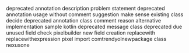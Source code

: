 deprecated annotation description problem statement deprecated annotation usage without comment suggestion make sense existing class decide deprecated annotation class comment reason alternative implementation sample kotlin deprecated message class deprecated due unused field check pixelbuilder new field creation replacewith replacewithexpression pixel import comtrendyolnewpackage class nexusone